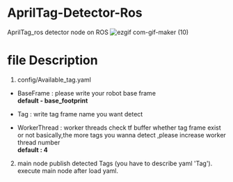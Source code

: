 # AprilTag-Detector-Ros
AprilTag_ros detector node on ROS 
![ezgif com-gif-maker (10)](https://user-images.githubusercontent.com/70446214/113014816-e4498c00-91b7-11eb-8936-0548b1e1bd2a.gif)

# file Description 

1. config/Available_tag.yaml
- BaseFrame : please write your robot base frame  
              __default - base_footprint__
              
- Tag : write tag frame name you want detect  
              
- WorkerThread : worker threads check tf buffer whether tag frame exist or not
                 basically,the more tags you wanna detect ,please increase worker thread number  
             __default : 4__  
     

2.  main node publish detected Tags (you have to describe yaml 'Tag').  
execute main node after load yaml.
